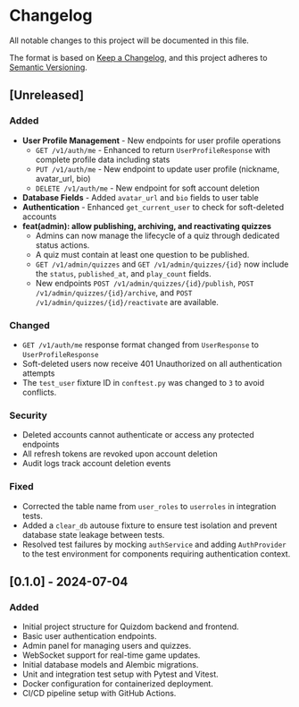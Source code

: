 # Changelog

All notable changes to this project will be documented in this file.

The format is based on [Keep a Changelog](https://keepachangelog.com/en/1.0.0/),
and this project adheres to [Semantic Versioning](https://semver.org/spec/v2.0.0.html).

## [Unreleased]

### Added
- **User Profile Management** - New endpoints for user profile operations
  - `GET /v1/auth/me` - Enhanced to return `UserProfileResponse` with complete profile data including stats
  - `PUT /v1/auth/me` - New endpoint to update user profile (nickname, avatar_url, bio)
  - `DELETE /v1/auth/me` - New endpoint for soft account deletion
- **Database Fields** - Added `avatar_url` and `bio` fields to user table
- **Authentication** - Enhanced `get_current_user` to check for soft-deleted accounts
- **feat(admin): allow publishing, archiving, and reactivating quizzes**
  - Admins can now manage the lifecycle of a quiz through dedicated status actions.
  - A quiz must contain at least one question to be published.
  - `GET /v1/admin/quizzes` and `GET /v1/admin/quizzes/{id}` now include the `status`, `published_at`, and `play_count` fields.
  - New endpoints `POST /v1/admin/quizzes/{id}/publish`, `POST /v1/admin/quizzes/{id}/archive`, and `POST /v1/admin/quizzes/{id}/reactivate` are available.

### Changed
- `GET /v1/auth/me` response format changed from `UserResponse` to `UserProfileResponse`
- Soft-deleted users now receive 401 Unauthorized on all authentication attempts
- The `test_user` fixture ID in `conftest.py` was changed to `3` to avoid conflicts.

### Security
- Deleted accounts cannot authenticate or access any protected endpoints
- All refresh tokens are revoked upon account deletion
- Audit logs track account deletion events

### Fixed
- Corrected the table name from `user_roles` to `userroles` in integration tests.
- Added a `clear_db` autouse fixture to ensure test isolation and prevent database state leakage between tests.
- Resolved test failures by mocking `authService` and adding `AuthProvider` to the test environment for components requiring authentication context.

## [0.1.0] - 2024-07-04

### Added

- Initial project structure for Quizdom backend and frontend.
- Basic user authentication endpoints.
- Admin panel for managing users and quizzes.
- WebSocket support for real-time game updates.
- Initial database models and Alembic migrations.
- Unit and integration test setup with Pytest and Vitest.
- Docker configuration for containerized deployment.
- CI/CD pipeline setup with GitHub Actions.
